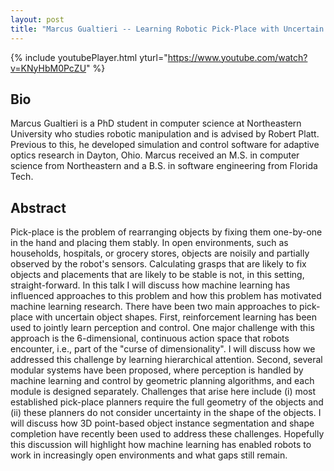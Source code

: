 ```yaml
---
layout: post
title: "Marcus Gualtieri -- Learning Robotic Pick-Place with Uncertain Object Shapes"
---
```


{% include youtubePlayer.html yturl="https://www.youtube.com/watch?v=KNyHbM0PcZU" %}

## Bio

Marcus Gualtieri is a PhD student in computer science at Northeastern University who studies robotic manipulation and is advised by Robert Platt. Previous to this, he developed simulation and control software for adaptive optics research in Dayton, Ohio. Marcus received an M.S. in computer science from Northeastern and a B.S. in software engineering from Florida Tech.

## Abstract

Pick-place is the problem of rearranging objects by fixing them one-by-one in the hand and placing them stably. In open environments, such as households, hospitals, or grocery stores, objects are noisily and partially observed by the robot's sensors. Calculating grasps that are likely to fix objects and placements that are likely to be stable is not, in this setting, straight-forward. In this talk I will discuss how machine learning has influenced approaches to this problem and how this problem has motivated machine learning research. There have been two main approaches to pick-place with uncertain object shapes. First, reinforcement learning has been used to jointly learn perception and control. One major challenge with this approach is the 6-dimensional, continuous action space that robots encounter, i.e., part of the "curse of dimensionality". I will discuss how we addressed this challenge by learning hierarchical attention. Second, several modular systems have been proposed, where perception is handled by machine learning and control by geometric planning algorithms, and each module is designed separately. Challenges that arise here include (i) most established pick-place planners require the full geometry of the objects and (ii) these planners do not consider uncertainty in the shape of the objects. I will discuss how 3D point-based object instance segmentation and shape completion have recently been used to address these challenges. Hopefully this discussion will highlight how machine learning has enabled robots to work in increasingly open environments and what gaps still remain.
